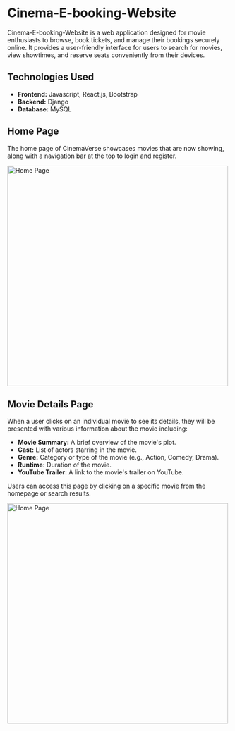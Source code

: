# Cinema-E-booking-Website

Cinema-E-booking-Website is a web application designed for movie enthusiasts to browse, book tickets, and manage their bookings securely online. It provides a user-friendly interface for users to search for movies, view showtimes, and reserve seats conveniently from their devices.

## Technologies Used

- **Frontend:** Javascript, React.js, Bootstrap
- **Backend:** Django
- **Database:** MySQL

## Home Page

The home page of CinemaVerse showcases movies that are now showing, along with a navigation bar at the top to login and register.

<img src="https://github.com/sakeefh/Cinema-E-booking-Website/assets/91638600/993c67b3-b8f2-4a20-954e-0a5ffb7481f4" alt="Home Page" width="500" height="auto">

## Movie Details Page

When a user clicks on an individual movie to see its details, they will be presented with various information about the movie including:

- **Movie Summary:** A brief overview of the movie's plot.
- **Cast:** List of actors starring in the movie.
- **Genre:** Category or type of the movie (e.g., Action, Comedy, Drama).
- **Runtime:** Duration of the movie.
- **YouTube Trailer:** A link to the movie's trailer on YouTube.

Users can access this page by clicking on a specific movie from the homepage or search results.

<img src="[https://github.com/sakeefh/Cinema-E-booking-Website/assets/91638600/993c67b3-b8f2-4a20-954e-0a5ffb7481f4](https://github.com/sakeefh/Cinema-E-booking-Website/assets/91638600/a46b2946-7344-4fee-979d-2130e1cebeab)" alt="Home Page" width="500" height="auto">






